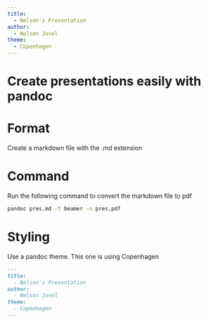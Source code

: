 ```yaml
---
title: 
  - Nelson's Presentation
author: 
  - Nelson Jovel
theme: 
  - Copenhagen
---
```


# Create presentations easily with pandoc

# Format 
Create a markdown file with the .md extension

# Command
Run the following command to convert the markdown file to pdf
```bash
pandoc pres.md -t beamer -o pres.pdf
```

# Styling

Use a pandoc theme.  This one is using Copenhagen

```markdown
---
title: 
  - Nelson's Presentation
author: 
  - Nelson Jovel
theme: 
  - Copenhagen
---

```
